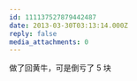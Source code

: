 ```yaml
---
id: 111137527879442487
date: 2013-03-30T03:13:14.000Z
reply: false
media_attachments: 0
---
```


做了回黄牛，可是倒亏了 5 块

